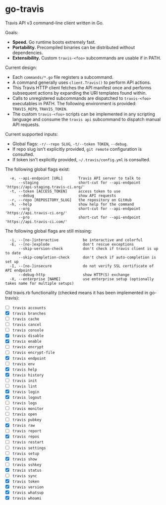 # go-travis

Travis API v3 command-line client written in Go.

Goals:

* **Speed.** Go runtime boots extremely fast.
* **Portability.** Precompiled binaries can be distributed without dependencies.
* **Extensibility.** Custom `travis-<foo>` subcommands are usable if in PATH.

Current design:

* Each `commands/*.go` file registers a subcommand.
* A command generally uses `client.Travis()` to perform API actions.
* This Travis HTTP client fetches the API manifest once and performs subsequent
  actions by expanding the URI templates found within.
* Calls to unregistered subcommands are dispatched to `travis-<foo>` executables
  in PATH. The following environment is provided: `TRAVIS_REPO`, `TRAVIS_TOKEN`.
* The custom `travis-<foo>` scripts can be implemented in any scripting language
  and consume the `travis api` subcommand to dispatch manual API requests.

Current supported inputs:

* Global flags: `-r/--repo SLUG`, `-t/--token TOKEN`, `--debug`.
* If repo slug isn't explicitly provided, `git remote` configuration is consulted.
* If token isn't explicitly provided, `~/.travis/config.yml` is consulted.

The following global flags exist:
```
  -e, --api-endpoint [URL]       Travis API server to talk to
      --staging                  short-cut for --api-endpoint 'https://api-staging.travis-ci.org/'
  -t, --token [ACCESS_TOKEN]     access token to use
      --debug                    show API requests
  -r, --repo [REPOSITORY_SLUG]   the repository on GitHub
  -h, --help                     show help for the command
      --org                      short-cut for --api-endpoint 'https://api.travis-ci.org/'
      --pro                      short-cut for --api-endpoint 'https://api.travis-ci.com/'
```

The following global flags are still missing:
```
  -i, --[no-]interactive           be interactive and colorful
  -E, --[no-]explode               don't rescue exceptions
      --skip-version-check         don't check if travis client is up to date
      --skip-completion-check      don't check if auto-completion is set up
  -I, --[no-]insecure              do not verify SSL certificate of API endpoint
      --debug-http                 show HTTP(S) exchange
  -X, --enterprise [NAME]          use enterprise setup (optionally takes name for multiple setups)
```

Old travis.rb functionality (checked means it has been implemented in go-travis):

* [ ] `travis accounts`
* [x] `travis branches`
* [ ] `travis cache`
* [ ] `travis cancel`
* [ ] `travis console`
* [x] `travis disable`
* [x] `travis enable`
* [ ] `travis encrypt`
* [ ] `travis encrypt-file`
* [x] `travis endpoint`
* [ ] `travis env`
* [x] `travis help`
* [x] `travis history`
* [ ] `travis init`
* [ ] `travis lint`
* [x] `travis login`
* [x] `travis logout`
* [ ] `travis logs`
* [ ] `travis monitor`
* [ ] `travis open`
* [ ] `travis pubkey`
* [x] `travis raw`
* [ ] `travis report`
* [x] `travis repos`
* [ ] `travis restart`
* [ ] `travis settings`
* [ ] `travis setup`
* [x] `travis show`
* [ ] `travis sshkey`
* [x] `travis status`
* [ ] `travis sync`
* [x] `travis token`
* [x] `travis version`
* [x] `travis whatsup`
* [x] `travis whoami`
